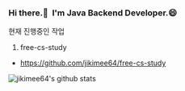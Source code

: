
<!--
**jikimee64/jikimee64** is a ✨ _special_ ✨ repository because its `README.md` (this file) appears on your GitHub profile.

Here are some ideas to get you started:

- 🔭 I’m currently working on ...
- 🌱 I’m currently learning ...
- 👯 I’m looking to collaborate on ...
- 🤔 I’m looking for help with ...
- 💬 Ask me about ...
- 📫 How to reach me: ...
- 😄 Pronouns: ...
- ⚡ Fun fact: ...
-->

### Hi there.👋 &nbsp;I'm Java Backend Developer.😄

현재 진행중인 작업

1. free-cs-study
- https://github.com/jikimee64/free-cs-study

![jikimee64's github stats](https://github-readme-stats.vercel.app/api?username=jikimee64&show_icons=true)
